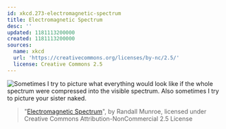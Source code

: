 ```yaml
---
id: xkcd.273-electromagnetic-spectrum
title: Electromagnetic Spectrum
desc: ''
updated: 1181113200000
created: 1181113200000
sources:
  name: xkcd
  url: 'https://creativecommons.org/licenses/by-nc/2.5/'
  license: Creative Commons 2.5
---
```

![Sometimes I try to picture what everything would look like if the whole spectrum were compressed into the visible spectrum.  Also sometimes I try to picture your sister naked.](https://imgs.xkcd.com/comics/electromagnetic_spectrum_small.png)
> "[Electromagnetic Spectrum](https://xkcd.com/273/)", by Randall Munroe, licensed under Creative Commons Attribution-NonCommercial 2.5 License
